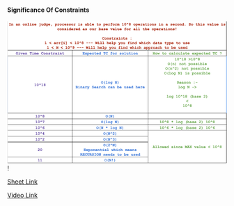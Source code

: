 #### Significance Of Constraints
![img.png](img.png)!

[Sheet Link](https://docs.google.com/spreadsheets/d/1eOiocrhZYlWQHIePjip2fmdI0QLYoRncZ6so_8fcr7g/edit?gid=677144088#gid=677144088)

[Video Link](https://www.youtube.com/watch?v=3etzME4DNXg)